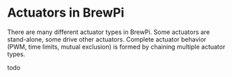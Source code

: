 # Actuators in BrewPi
There are many different actuator types in BrewPi. Some actuators are stand-alone, some drive other actuators.
Complete actuator behavior (PWM, time limits, mutual exclusion) is formed by chaining multiple actuator types.

todo